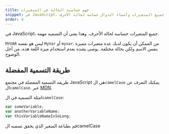 ```yaml
---
title: فهم حساسية الحالة في المتغيرات
snippet: في JavaScript، جميع المتغيرات وأسماء الدوال حساسة لحالة الأحرف
order: 4
---
```


في JavaScript، جميع المتغيرات حساسة لحالة الأحرف. وهذا يعني أن التسميه مهمة.

`MYVAR` ليس هو نفسه `MyVar` أو `myvar`. من الممكن أن يكون لديك عدة متغيرات مميزة
بنفس الاسم ولكن بحالة مختلفة. يوصى بشدة بعدم استخدام ميزة اللغة هذه، من أجل
الوضوح.

## طريقة التسمية المفضلة

طريقه التسمية المفضلة في مجتمع JavaScript هي ال`camelCase` يمكنك التعرف عن
ال`camelCase`. عبر
[MDN](https://developer.mozilla.org/en-US/docs/Glossary/Camel_case).

امثلة التسمية في ال`camelCase`:

```js
var someVariable;
var anotherVariableName;
var thisVariableNameIsSoLong;
```

<div class="quiz">
قم بطباعة المتغير الذي يحقق تسميه الcamelCase
</div>
